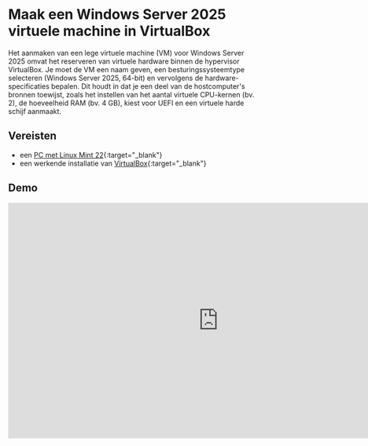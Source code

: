 # Maak een Windows Server 2025 virtuele machine in VirtualBox

Het aanmaken van een lege virtuele machine (VM) voor Windows Server 2025 omvat het reserveren van virtuele hardware binnen de hypervisor VirtualBox. Je moet de VM een naam geven, een besturingssysteemtype selecteren (Windows Server 2025, 64-bit) en vervolgens de hardware-specificaties bepalen. Dit houdt in dat je een deel van de hostcomputer's bronnen toewijst, zoals het instellen van het aantal virtuele CPU-kernen (bv. 2), de hoeveelheid RAM (bv. 4 GB), kiest voor UEFI en een virtuele harde schijf aanmaakt.

## Vereisten
- een [PC met Linux Mint 22](../../tutorials/setup-windows11-linuxmint22-dual-boot-uefi/index.md ){:target="_blank"}
- een werkende installatie van [VirtualBox](../../howtos/setup-virtualbox7-linuxmint22-oracledeb/index.md){:target="_blank"}

## Demo
<iframe width="854" height="480" src="https://www.youtube.com/embed/t9f1WFirKDI?autoplay=0&loop=0&mute=0" title="YouTube video player" frameborder="0" allow="accelerometer; autoplay; clipboard-write; encrypted-media; gyroscope; picture-in-picture; web-share" referrerpolicy="strict-origin-when-cross-origin" allowfullscreen></iframe>
